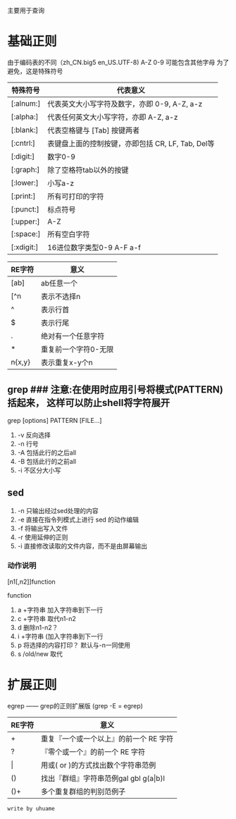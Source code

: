 主要用于查询
# 基础正则

由于编码表的不同（zh\_CN.big5 en\_US.UTF-8) A-Z 0-9 可能包含其他字母
为了避免，这是特殊符号

| 特殊符号   | 代表意义                                          |
|------------|---------------------------------------------------|
| [:alnum:]  | 代表英文大小写字符及数字，亦即 0-9, A-Z, a-z      |
| [:alpha:]  | 代表任何英文大小写字符，亦即 A-Z, a-z             |
| [:blank:]  | 代表空格键与 [Tab] 按键两者                       |
| [:cntrl:]  | 表键盘上面的控制按键，亦即包括 CR, LF, Tab, Del等 |
| [:digit:]  | 数字0-9                                           |
| [:graph:]  | 除了空格符tab以外的按键                           |
| [:lower:]  | 小写a-z                                           |
| [:print:]  | 所有可打印的字符                                  |
| [:punct:]  | 标点符号                                          |
| [:upper:]  | A-Z                                               |
| [:space:]  | 所有空白字符                                      |
| [:xdigit:] | 16进位数字类型0-9 A-F a-f                         |

| RE字符   | 意义                 |
|----------|----------------------|
| [ab]     | ab任意一个           |
| [^n      | 表示不选择n          |
| ^        | 表示行首             |
| $        | 表示行尾             |
| .        | 绝对有一个任意字符   |
| \*       | 重复前一个字符0-无限 |
| n\{x,y\} | 表示重复x-y个n       |

## grep ### 注意:在使用时应用引号将模式(PATTERN) 括起来， 这样可以防止shell将字符展开

grep [options] PATTERN [FILE...]

1. -v 反向选择
1. -n 行号
1. -A 包括此行的之后all
1. -B 包括此行的之前all
1. -i 不区分大小写

## sed
1. -n 只输出经过sed处理的内容
1. -e 直接在指令列模式上进行 sed 的动作编辑
1. -f 将输出写入文件
1. -r 使用延伸的正则
1. -i 直接修改读取的文件内容，而不是由屏幕输出

### 动作说明
[n1[,n2]]function

function
1. a +字符串 加入字符串到下一行
1. c +字符串 取代n1-n2 
1. d 删除n1-n2？
1. i +字符串 (加入字符串到下一行
1. p 将选择的内容打印？ 默认与-n一同使用
1. s /old/new 取代

# 扩展正则

egrep —— grep的正则扩展版
(grep -E = egrep)

| RE字符 | 意义                                   |
|--------|----------------------------------------|
| +      | 重复『一个或一个以上』的前一个 RE 字符 |
| ?      | 『零个或一个』的前一个 RE 字符         |
| \|     | 用或( or )的方式找出数个字符串范例     |
| ()     | 找出『群组』字符串范例gal gbl g(a\|b)l |
| ()+    | 多个重复群组的判别范例子               |

```write by uhuame```
